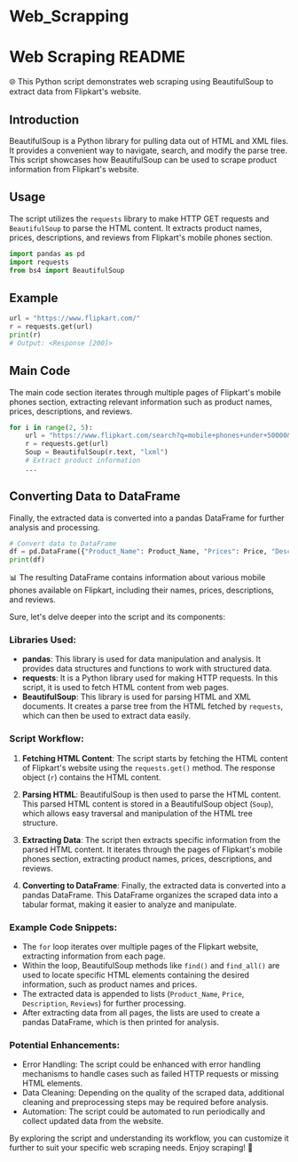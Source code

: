 # Web_Scrapping

# Web Scraping README 

🌐 This Python script demonstrates web scraping using BeautifulSoup to extract data from Flipkart's website.

## Introduction
BeautifulSoup is a Python library for pulling data out of HTML and XML files. It provides a convenient way to navigate, search, and modify the parse tree. This script showcases how BeautifulSoup can be used to scrape product information from Flipkart's website.

## Usage
The script utilizes the `requests` library to make HTTP GET requests and `BeautifulSoup` to parse the HTML content. It extracts product names, prices, descriptions, and reviews from Flipkart's mobile phones section.

```python
import pandas as pd
import requests
from bs4 import BeautifulSoup
```

## Example
```python
url = "https://www.flipkart.com/"
r = requests.get(url)
print(r)
# Output: <Response [200]>
```

## Main Code
The main code section iterates through multiple pages of Flipkart's mobile phones section, extracting relevant information such as product names, prices, descriptions, and reviews.

```python
for i in range(2, 5):
    url = "https://www.flipkart.com/search?q=mobile+phones+under+50000&page=" + str(i)
    r = requests.get(url)
    Soup = BeautifulSoup(r.text, "lxml")
    # Extract product information
    ...
```

## Converting Data to DataFrame
Finally, the extracted data is converted into a pandas DataFrame for further analysis and processing.

```python
# Convert data to DataFrame
df = pd.DataFrame({"Product_Name": Product_Name, "Prices": Price, "Description": Description, "Reviews": Reviews})
print(df)
```

📊 The resulting DataFrame contains information about various mobile phones available on Flipkart, including their names, prices, descriptions, and reviews.

Sure, let's delve deeper into the script and its components:

### Libraries Used:
- **pandas**: This library is used for data manipulation and analysis. It provides data structures and functions to work with structured data.
- **requests**: It is a Python library used for making HTTP requests. In this script, it is used to fetch HTML content from web pages.
- **BeautifulSoup**: This library is used for parsing HTML and XML documents. It creates a parse tree from the HTML fetched by `requests`, which can then be used to extract data easily.

### Script Workflow:
1. **Fetching HTML Content**: The script starts by fetching the HTML content of Flipkart's website using the `requests.get()` method. The response object (`r`) contains the HTML content.

2. **Parsing HTML**: BeautifulSoup is then used to parse the HTML content. This parsed HTML content is stored in a BeautifulSoup object (`Soup`), which allows easy traversal and manipulation of the HTML tree structure.

3. **Extracting Data**: The script then extracts specific information from the parsed HTML content. It iterates through the pages of Flipkart's mobile phones section, extracting product names, prices, descriptions, and reviews.

4. **Converting to DataFrame**: Finally, the extracted data is converted into a pandas DataFrame. This DataFrame organizes the scraped data into a tabular format, making it easier to analyze and manipulate.

### Example Code Snippets:
- The `for` loop iterates over multiple pages of the Flipkart website, extracting information from each page.
- Within the loop, BeautifulSoup methods like `find()` and `find_all()` are used to locate specific HTML elements containing the desired information, such as product names and prices.
- The extracted data is appended to lists (`Product_Name`, `Price`, `Description`, `Reviews`) for further processing.
- After extracting data from all pages, the lists are used to create a pandas DataFrame, which is then printed for analysis.

### Potential Enhancements:
- Error Handling: The script could be enhanced with error handling mechanisms to handle cases such as failed HTTP requests or missing HTML elements.
- Data Cleaning: Depending on the quality of the scraped data, additional cleaning and preprocessing steps may be required before analysis.
- Automation: The script could be automated to run periodically and collect updated data from the website.

By exploring the script and understanding its workflow, you can customize it further to suit your specific web scraping needs.
Enjoy scraping! 🚀
